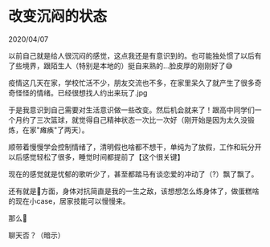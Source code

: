 # 改变沉闷的状态
2020/04/07

以前自己就是给人很沉闷的感觉，这点我还是有意识到的。也可能独处惯了以后有了些境界，跟陌生人（特别是本地的）挺自来熟的...脸皮厚的刚刚好了😅

疫情这几天在家，学校忙活不少，朋友交流也不多，在家里呆久了就产生了很多奇奇怪怪的情绪。已经很想找人约出来玩了.jpg

于是我意识到自己需要对生活意识做一些改变。然后机会就来了！跟高中同学们一个月约了三次篮球，就觉得自己精神状态一次比一次好（刚开始是因为太久没锻炼，在家"瘫痪"了两天）。

顺带着慢慢学会控制情绪了，清明假也啥都不想干，单纯为了放假，工作和玩分开以后感觉轻松了很多，睡觉时间都提前了【这个很关键】

现在的感觉就是忧郁的歌听少了，甚至都踏马有谈恋爱的冲动了（?）飘了飘了。

还有就是🏀方面，身体对抗简直是我的一生之敌，该想想怎么练身体了，做蛋糕啥的现在小case，居家技能可以慢慢来。

那么🤨

聊天否？（暗示）